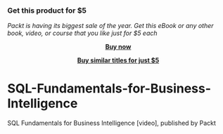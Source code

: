 
### Get this product for $5

<i>Packt is having its biggest sale of the year. Get this eBook or any other book, video, or course that you like just for $5 each</i>


<b><p align='center'>[Buy now](https://packt.link/9781788471176)</p></b>


<b><p align='center'>[Buy similar titles for just $5](https://subscription.packtpub.com/search)</p></b>


# SQL-Fundamentals-for-Business-Intelligence
SQL Fundamentals for Business Intelligence [video], published by Packt
